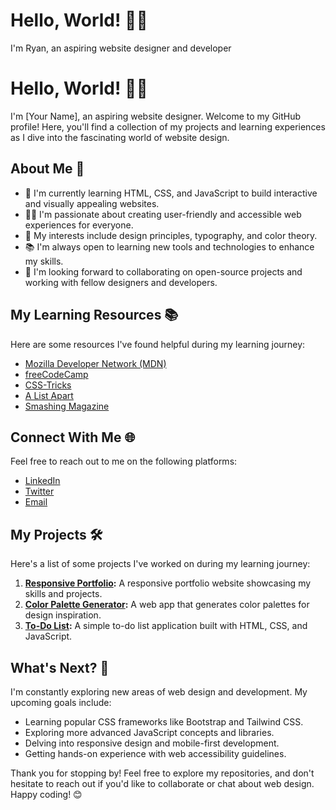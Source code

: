 # Hello, World! 👋🌐

I'm Ryan, an aspiring website designer and developer

# Hello, World! 👋🌐

I'm [Your Name], an aspiring website designer. Welcome to my GitHub profile! Here, you'll find a collection of my projects and learning experiences as I dive into the fascinating world of website design.

## About Me 📝

- 🌱 I'm currently learning HTML, CSS, and JavaScript to build interactive and visually appealing websites.
- 👨‍💻 I'm passionate about creating user-friendly and accessible web experiences for everyone.
- 🎨 My interests include design principles, typography, and color theory.
- 📚 I'm always open to learning new tools and technologies to enhance my skills.
- 💼 I'm looking forward to collaborating on open-source projects and working with fellow designers and developers.

## My Learning Resources 📚

Here are some resources I've found helpful during my learning journey:

- [Mozilla Developer Network (MDN)](https://developer.mozilla.org/)
- [freeCodeCamp](https://www.freecodecamp.org/)
- [CSS-Tricks](https://css-tricks.com/)
- [A List Apart](https://alistapart.com/)
- [Smashing Magazine](https://www.smashingmagazine.com/)

## Connect With Me 🌐

Feel free to reach out to me on the following platforms:

- [LinkedIn](https://www.linkedin.com/in/your-linkedin-url/)
- [Twitter](https://twitter.com/your-twitter-handle/)
- [Email](mailto:your-email-address@example.com)

## My Projects 🛠️

Here's a list of some projects I've worked on during my learning journey:

1. **[Responsive Portfolio](https://github.com/yourusername/responsive-portfolio):** A responsive portfolio website showcasing my skills and projects.
2. **[Color Palette Generator](https://github.com/yourusername/color-palette-generator):** A web app that generates color palettes for design inspiration.
3. **[To-Do List](https://github.com/yourusername/to-do-list):** A simple to-do list application built with HTML, CSS, and JavaScript.

## What's Next? 🤔

I'm constantly exploring new areas of web design and development. My upcoming goals include:

- Learning popular CSS frameworks like Bootstrap and Tailwind CSS.
- Exploring more advanced JavaScript concepts and libraries.
- Delving into responsive design and mobile-first development.
- Getting hands-on experience with web accessibility guidelines.

Thank you for stopping by! Feel free to explore my repositories, and don't hesitate to reach out if you'd like to collaborate or chat about web design. Happy coding! 😊
